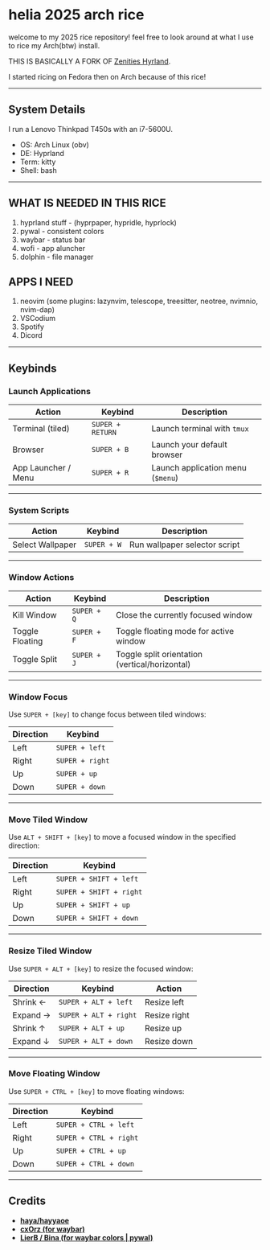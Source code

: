 # helia 2025 arch rice
welcome to my 2025 rice repository! feel free to look around at what I use to rice my Arch(btw) install.

THIS IS BASICALLY A FORK OF [Zenities Hyrland](https://github.com/hayyaoe/zenities). 

I started ricing on Fedora then on Arch because of this rice! 

---
## System Details
I run a Lenovo Thinkpad T450s with an i7-5600U.

- OS: Arch Linux (obv)
- DE: Hyprland
- Term: kitty
- Shell: bash
---
## WHAT IS NEEDED IN THIS RICE
1) hyprland stuff - (hyprpaper, hypridle, hyprlock)
2) pywal - consistent colors
3) waybar - status bar
4) wofi - app aluncher
5) dolphin - file manager

## APPS I NEED
1) neovim
(some plugins: lazynvim, telescope, treesitter, neotree, nvimnio, nvim-dap)
2) VSCodium
3) Spotify
4) Dicord

---
## Keybinds

### Launch Applications

| Action                 | Keybind                    | Description                          |
|------------------------|----------------------------|--------------------------------------|
| Terminal (tiled)       | `SUPER + RETURN`           | Launch terminal with `tmux`          |
| Browser                | `SUPER + B`                | Launch your default browser          |
| App Launcher / Menu    | `SUPER + R`                | Launch application menu (`$menu`)    |

---

### System Scripts

| Action                  | Keybind                  | Description                            |
|-------------------------|--------------------------|----------------------------------------|
| Select Wallpaper        | `SUPER + W`              | Run wallpaper selector script          |

---

### Window Actions

| Action            | Keybind           | Description                           |
|-------------------|-------------------|---------------------------------------|
| Kill Window       | `SUPER + Q`       | Close the currently focused window    |
| Toggle Floating   | `SUPER + F`       | Toggle floating mode for active window|
| Toggle Split      | `SUPER + J`       | Toggle split orientation (vertical/horizontal) |

---

### Window Focus
Use `SUPER + [key]` to change focus between tiled windows:

| Direction | Keybind     |
|-----------|-------------|
| Left      | `SUPER + left`   |
| Right     | `SUPER + right`   |
| Up        | `SUPER + up`   |
| Down      | `SUPER + down`   |

---

### Move Tiled Window
Use `ALT + SHIFT + [key]` to move a focused window in the specified direction:

| Direction | Keybind         |
|-----------|-----------------|
| Left      | `SUPER + SHIFT + left` |
| Right     | `SUPER + SHIFT + right` |
| Up        | `SUPER + SHIFT + up` |
| Down      | `SUPER + SHIFT + down` |

---

### Resize Tiled Window
Use `SUPER + ALT + [key]` to resize the focused window:

| Direction | Keybind              | Action       |
|-----------|----------------------|--------------|
| Shrink ←  | `SUPER + ALT + left` | Resize left  |
| Expand →  | `SUPER + ALT + right`| Resize right |
| Shrink ↑  | `SUPER + ALT + up`   | Resize up    |
| Expand ↓  | `SUPER + ALT + down` | Resize down  |

---

### Move Floating Window
Use `SUPER + CTRL + [key]` to move floating windows:

| Direction | Keybind              |
|-----------|----------------------|
| Left      | `SUPER + CTRL + left`|
| Right     | `SUPER + CTRL + right`|
| Up        | `SUPER + CTRL + up`  |
| Down      | `SUPER + CTRL + down`|

---

## Credits
- **[haya/hayyaoe](https://github.com/hayyaoe)**
- **[cxOrz (for waybar)](https://github.com/cxOrz/dotfiles-hyprland)**
- **[LierB / Bina (for waybar colors | pywal)](https://github.com/LierB/dotfiles)**

